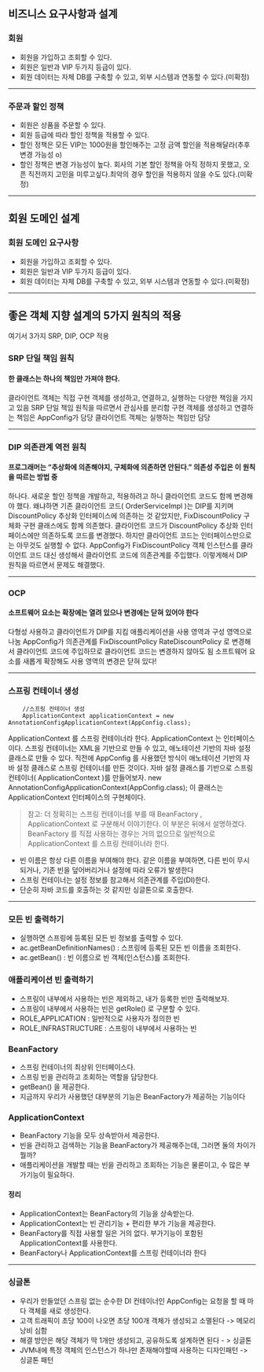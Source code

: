 ## 비즈니스 요구사항과 설계

### 회원

-  회원을 가입하고 조회할 수 있다.
- 회원은 일반과 VIP 두가지 등급이 있다.
- 회원 데이터는 자체 DB를 구축할 수 있고, 외부 시스템과 연동할 수 있다.(미확정)
---
### 주문과 할인 정책

- 회원은 상품을 주문할 수 있다.
- 회원 등급에 따라 할인 정책을 적용할 수 있다.
- 할인 정책은 모든 VIP는 1000원을 할인해주는 고정 금액 할인을 적용해달라(추후 변경 가능성 o)
- 할인 정책은 변경 가능성이 높다. 회사의 기본 할인 정책을 아직 정하지 못했고, 오픈 직전까지 고민을 미루고싶다.최악의 경우 할인을 적용하지 않을 수도 있다.(미확정)

---

## 회원 도메인 설계

### 회원 도메인 요구사항

- 회원을 가입하고 조회할 수 있다.
- 회원은 일반과 VIP 두가지 등급이 있다.
- 회원 데이터는 자체 DB를 구축할 수 있고, 외부 시스템과 연동할 수 있다.(미확정)

---
## 좋은 객체 지향 설계의 5가지 원칙의 적용
여기서 3가지 SRP, DIP, OCP 적용

### SRP 단일 책임 원칙
#### 한 클래스는 하나의 책임만 가져야 한다.
클라이언트 객체는 직접 구현 객체를 생성하고, 연결하고, 실행하는 다양한 책임을 가지고 있음
SRP 단일 책임 원칙을 따르면서 관심사를 분리함
구현 객체를 생성하고 연결하는 책임은 AppConfig가 담당
클라이언트 객체는 실행하는 책임만 담당

---
### DIP 의존관계 역전 원칙
#### 프로그래머는 “추상화에 의존해야지, 구체화에 의존하면 안된다.” 의존성 주입은 이 원칙을 따르는 방법 중
하나다.
새로운 할인 정책을 개발하고, 적용하려고 하니 클라이언트 코드도 함께 변경해야 했다. 왜냐하면 기존
클라이언트 코드( OrderServiceImpl )는 DIP를 지키며 DiscountPolicy 추상화 인터페이스에
의존하는 것 같았지만, FixDiscountPolicy 구체화 구현 클래스에도 함께 의존했다.
클라이언트 코드가 DiscountPolicy 추상화 인터페이스에만 의존하도록 코드를 변경했다.
하지만 클라이언트 코드는 인터페이스만으로는 아무것도 실행할 수 없다.
AppConfig가 FixDiscountPolicy 객체 인스턴스를 클라이언트 코드 대신 생성해서 클라이언트
코드에 의존관계를 주입했다. 이렇게해서 DIP 원칙을 따르면서 문제도 해결했다.

---
### OCP
#### 소프트웨어 요소는 확장에는 열려 있으나 변경에는 닫혀 있어야 한다
다형성 사용하고 클라이언트가 DIP를 지킴
애플리케이션을 사용 영역과 구성 영역으로 나눔
AppConfig가 의존관계를 FixDiscountPolicy RateDiscountPolicy 로 변경해서 클라이언트
코드에 주입하므로 클라이언트 코드는 변경하지 않아도 됨
소프트웨어 요소를 새롭게 확장해도 사용 영역의 변경은 닫혀 있다!


---

### 스프링 컨테이너 생성


```text
    //스프링 컨테이너 생성
    ApplicationContext applicationContext = new AnnotationConfigApplicationContext(AppConfig.class);
```

ApplicationContext 를 스프링 컨테이너라 한다.
ApplicationContext 는 인터페이스이다.
스프링 컨테이너는 XML을 기반으로 만들 수 있고, 애노테이션 기반의 자바 설정 클래스로 만들 수 있다.
직전에 AppConfig 를 사용했던 방식이 애노테이션 기반의 자바 설정 클래스로 스프링 컨테이너를 만든
것이다.
자바 설정 클래스를 기반으로 스프링 컨테이너( ApplicationContext )를 만들어보자.
new AnnotationConfigApplicationContext(AppConfig.class);
이 클래스는 ApplicationContext 인터페이스의 구현체이다.

> 참고: 더 정확히는 스프링 컨테이너를 부를 때 BeanFactory , ApplicationContext 로 구분해서
이야기한다. 이 부분은 뒤에서 설명하겠다. BeanFactory 를 직접 사용하는 경우는 거의 없으므로
일반적으로 ApplicationContext 를 스프링 컨테이너라 한다.

- 빈 이름은 항상 다른 이름을 부여해야 한다. 같은 이름을 부여하면, 다른 빈이 무시되거나, 기존 빈을
  덮어버리거나 설정에 따라 오류가 발생한다
- 스프링 컨테이너는 설정 정보를 참고해서 의존관계를 주입(DI)한다.
- 단순히 자바 코드를 호출하는 것 같지만 싱글톤으로 호출한다.

---

### 모든 빈 출력하기
- 실행하면 스프링에 등록된 모든 빈 정보를 출력할 수 있다.
- ac.getBeanDefinitionNames() : 스프링에 등록된 모든 빈 이름을 조회한다.
- ac.getBean() : 빈 이름으로 빈 객체(인스턴스)를 조회한다.
### 애플리케이션 빈 출력하기
- 스프링이 내부에서 사용하는 빈은 제외하고, 내가 등록한 빈만 출력해보자.
- 스프링이 내부에서 사용하는 빈은 getRole() 로 구분할 수 있다.
- ROLE_APPLICATION : 일반적으로 사용자가 정의한 빈
- ROLE_INFRASTRUCTURE : 스프링이 내부에서 사용하는 빈

### BeanFactory
- 스프링 컨테이너의 최상위 인터페이스다.
- 스프링 빈을 관리하고 조회하는 역할을 담당한다.
- getBean() 을 제공한다.
- 지금까지 우리가 사용했던 대부분의 기능은 BeanFactory가 제공하는 기능이다

### ApplicationContext

- BeanFactory 기능을 모두 상속받아서 제공한다.
- 빈을 관리하고 검색하는 기능을 BeanFactory가 제공해주는데, 그러면 둘의 차이가 뭘까?
- 애플리케이션을 개발할 때는 빈을 관리하고 조회하는 기능은 물론이고, 수 많은 부가기능이 필요하다.

#### 정리
- ApplicationContext는 BeanFactory의 기능을 상속받는다.
- ApplicationContext는 빈 관리기능 + 편리한 부가 기능을 제공한다.
- BeanFactory를 직접 사용할 일은 거의 없다. 부가기능이 포함된 ApplicationContext를 사용한다.
- BeanFactory나 ApplicationContext를 스프링 컨테이너라 한다

---

### 싱글톤

- 우리가 만들었던 스프링 없는 순수한 DI 컨테이너인 AppConfig는 요청을 할 때 마다 객체를 새로 생성한다.
- 고객 트래픽이 초당 100이 나오면 초당 100개 객체가 생성되고 소멸된다 -> 메모리 낭비 심함
- 해결 방안은 해당 객체가 딱 1개만 생성되고, 공유하도록 설계하면 된다 - > 싱글톤
- JVM내에 특정 객체의 인스턴스가 하나만 존재해야할때 사용하는 디자인패턴 -> 싱글톤 패턴